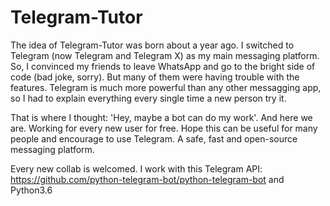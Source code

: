 # Telegram-Tutor
The idea of Telegram-Tutor was born about a year ago. I switched to Telegram (now Telegram and Telegram X) as
my main messaging platform. So, I convinced my friends to leave WhatsApp and go to the bright side of code (bad joke, sorry).
But many of them were having trouble with the features. Telegram is much more powerful than any other messagging app, so I had
to explain everything every single time a new person try it.

That is where I thought: 'Hey, maybe a bot can do my work'. And here we are. Working for every new user for free. Hope 
this can be useful for many people and encourage to use Telegram. A safe, fast and open-source messaging platform.

Every new collab is welcomed. I work with this Telegram API: https://github.com/python-telegram-bot/python-telegram-bot
and Python3.6
